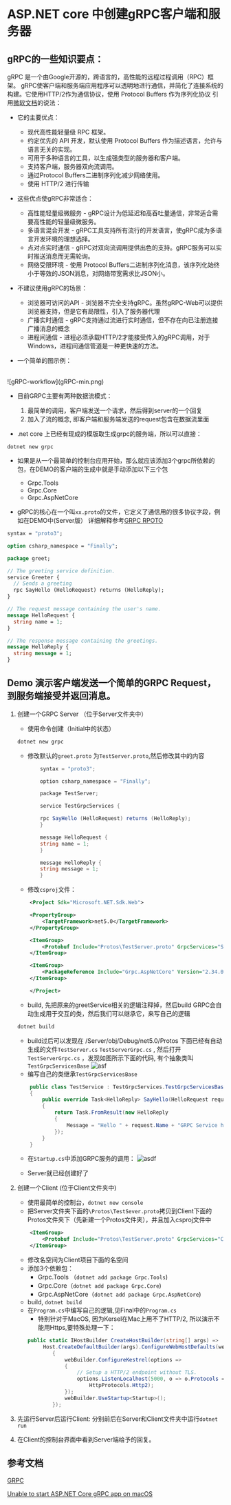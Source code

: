 # ASP.NET core 中创建gRPC客户端和服务器

## gRPC的一些知识要点：
gRPC 是一个由Google开源的，跨语言的，高性能的远程过程调用（RPC）框架。 gRPC使客户端和服务端应用程序可以透明地进行通信，并简化了连接系统的构建。它使用HTTP/2作为通信协议，使用 Protocol Buffers 作为序列化协议
引用[微软文档](https://docs.microsoft.com/en-us/aspnet/core/grpc/index?view=aspnetcore-3.0)的说法：

- 它的主要优点：
    - 现代高性能轻量级 RPC 框架。
    - 约定优先的 API 开发，默认使用 Protocol Buffers 作为描述语言，允许与语言无关的实现。
    - 可用于多种语言的工具，以生成强类型的服务器和客户端。
    - 支持客户端，服务器双向流调用。
    - 通过Protocol Buffers二进制序列化减少网络使用。
    - 使用 HTTP/2 进行传输

- 这些优点使gRPC非常适合：
    - 高性能轻量级微服务 - gRPC设计为低延迟和高吞吐量通信，非常适合需要高性能的轻量级微服务。
    - 多语言混合开发 - gRPC工具支持所有流行的开发语言，使gRPC成为多语言开发环境的理想选择。
    - 点对点实时通信 - gRPC对双向流调用提供出色的支持。gRPC服务可以实时推送消息而无需轮询。
    - 网络受限环境 - 使用 Protocol Buffers二进制序列化消息，该序列化始终小于等效的JSON消息，对网络带宽需求比JSON小。

- 不建议使用gRPC的场景：
    - 浏览器可访问的API - 浏览器不完全支持gRPC。虽然gRPC-Web可以提供浏览器支持，但是它有局限性，引入了服务器代理
    - 广播实时通信 - gRPC支持通过流进行实时通信，但不存在向已注册连接广播消息的概念
    - 进程间通信 - 进程必须承载HTTP/2才能接受传入的gRPC调用，对于Windows，进程间通信管道是一种更快速的方法。

- 一个简单的图示例：
</br>
![gRPC-workflow](gRPC-min.png)

- 目前GRPC主要有两种数据流模式：
    1. 最简单的调用，客户端发送一个请求，然后得到server的一个回复
    2. 加入了流的概念, 即客户端和服务端发送的request包含在数据流里面


 - .net core 上已经有现成的模版取生成grpc的服务端，所以可以直接：
 ```
 dotnet new grpc

 ```
- 如果是从一个最简单的控制台应用开始，那么就应该添加3个grpc所依赖的包，在DEMO的客户端的生成中就是手动添加以下三个包
    - Grpc.Tools
    - Grpc.Core
    - Grpc.AspNetCore

- gRPC的核心在一个叫`xx.proto`的文件，它定义了通信用的很多协议字段，例如在DEMO中(Server版）
详细解释参考[GRPC RPOTO](https://grpc.io/docs/what-is-grpc/introduction/)
```proto
syntax = "proto3";

option csharp_namespace = "Finally";

package greet;

// The greeting service definition.
service Greeter {
  // Sends a greeting
  rpc SayHello (HelloRequest) returns (HelloReply);
}

// The request message containing the user's name.
message HelloRequest {
  string name = 1;
}

// The response message containing the greetings.
message HelloReply {
  string message = 1;
}
```



## Demo 演示客户端发送一个简单的GRPC Request，到服务端接受并返回消息。

1. 创建一个GRPC Server （位于Server文件夹中）
    - 使用命令创建（Initial中的状态）
    ```bash
    dotnet new grpc
    ```
    - 修改默认的`greet.proto` 为`TestServer.proto`,然后修改其中的内容
        ``` C#
            syntax = "proto3";

            option csharp_namespace = "Finally";

            package TestServer;

            service TestGrpcServices {

            rpc SayHello (HelloRequest) returns (HelloReply);
            }

            message HelloRequest {
            string name = 1;
            }

            message HelloReply {
            string message = 1;
            }
        ```
    - 修改`csproj`文件：
    ``` xml
        <Project Sdk="Microsoft.NET.Sdk.Web">

        <PropertyGroup>
            <TargetFramework>net5.0</TargetFramework>
        </PropertyGroup>

        <ItemGroup>
            <Protobuf Include="Protos\TestServer.proto" GrpcServices="Server" />
        </ItemGroup>

        <ItemGroup>
            <PackageReference Include="Grpc.AspNetCore" Version="2.34.0" />
        </ItemGroup>

        </Project>
    ```

    - build, 先把原来的greetService相关的逻辑注释掉，然后build GRPC会自动生成用于交互的类，然后我们可以继承它，来写自己的逻辑
    ```bash
    dotnet build
    ```

    - build过后可以发现在 /Server/obj/Debug/net5.0/Protos 下面已经有自动生成的文件`TestServer.cs` `TestServerGrpc.cs` , 然后打开`TestServerGrpc.cs` ，发现如图所示下面的代码, 有个抽象类叫`TestGrpcServicesBase`
    ![asf](capture1.png)
    - 编写自己的类继承`TestGrpcServicesBase`
    ```C#
        public class TestService : TestGrpcServices.TestGrpcServicesBase
        {
            public override Task<HelloReply> SayHello(HelloRequest request, ServerCallContext context)
            {
                return Task.FromResult(new HelloReply
                {
                    Message = "Hello " + request.Name + "GRPC Service has receieve your request"
                });
            }
        }
    ```

    - 在`Startup.cs`中添加GRPC服务的调用：
    ![asdf](capture2.png)

    - Server就已经创建好了

2. 创建一个Client (位于Client文件夹中)
    - 使用最简单的控制台，`dotnet new console`
    - 把Server文件夹下面的`\Protos\TestSever.proto`拷贝到Client下面的Protos文件夹下（先新建一个Protos文件夹），并且加入csproj文件中
    ```xml
        <ItemGroup>
            <Protobuf Include="Protos\TestServer.proto" GrpcServices="Client" />
        </ItemGroup>

    ```
    - 修改名空间为Client项目下面的名空间
    - 添加3个依赖包：
        - Grpc.Tools （`dotnet add package Grpc.Tools`)
        - Grpc.Core（`dotnet add package Grpc.Core`)
        - Grpc.AspNetCore（`dotnet add package Grpc.AspNetCore`)
    - build, `dotnet build`
    - 在`Program.cs`中编写自己的逻辑,见Final中的`Program.cs`
        - 特别针对于MacOS, 因为Kersel在Mac上用不了HTTP/2, 所以演示不能用Https,要特殊处理一下：
        ```C#
        public static IHostBuilder CreateHostBuilder(string[] args) =>
             Host.CreateDefaultBuilder(args).ConfigureWebHostDefaults(webBuilder =>
                {
                    webBuilder.ConfigureKestrel(options =>
                    {
                        // Setup a HTTP/2 endpoint without TLS.
                        options.ListenLocalhost(5000, o => o.Protocols = 
                            HttpProtocols.Http2);
                    });
                    webBuilder.UseStartup<Startup>();
                });

        ```


3. 先运行Server后运行Client: 分别前后在Server和Client文件夹中运行`dotnet run`

4. 在Client的控制台界面中看到Server端给予的回复。




## 参考文档
[GRPC](https://grpc.io/docs/)


[Unable to start ASP.NET Core gRPC app on macOS](https://docs.microsoft.com/en-us/aspnet/core/grpc/troubleshoot?view=aspnetcore-5.0#unable-to-start-aspnet-core-grpc-app-on-macos)



